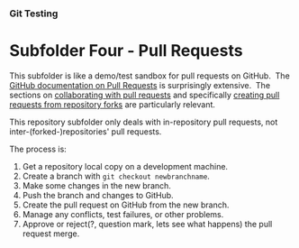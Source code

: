 
### Git Testing

# Subfolder **Four** - Pull Requests

This subfolder is like a demo/test sandbox for pull requests on GitHub.&nbsp; 
The [GitHub documentation on Pull Requests](https://docs.github.com/en/pull-requests) 
is surprisingly extensive.&nbsp; 
The sections on [collaborating with pull requests](https://docs.github.com/en/pull-requests/collaborating-with-pull-requests) 
and specifically [creating pull requests from repository forks](https://docs.github.com/en/pull-requests/collaborating-with-pull-requests/proposing-changes-to-your-work-with-pull-requests/creating-a-pull-request-from-a-fork) 
are particularly relevant.

This repository subfolder only deals with in-repository pull requests, not inter-(forked-)repositories' pull requests.

The process is:
1) Get a repository local copy on a development machine.
2) Create a branch with `git checkout newbranchname`.
3) Make some changes in the new branch.
4) Push the branch and changes to GitHub.
5) Create the pull request on GitHub from the new branch.
6) Manage any conflicts, test failures, or other problems.
7) Approve or reject(?, question mark, lets see what happens) the pull request merge.
